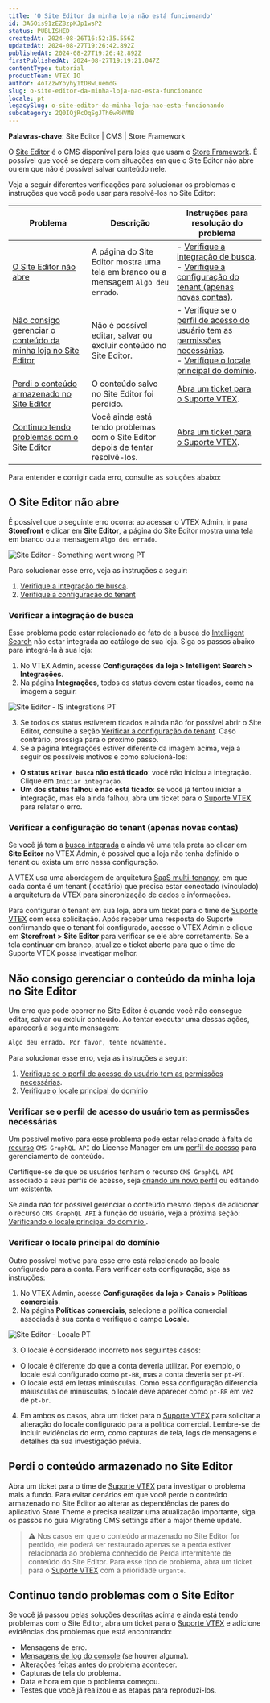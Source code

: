 ```yaml
---
title: 'O Site Editor da minha loja não está funcionando'
id: 3A6Ois91zEZ8zpKJp1wsP2
status: PUBLISHED
createdAt: 2024-08-26T16:52:35.556Z
updatedAt: 2024-08-27T19:26:42.892Z
publishedAt: 2024-08-27T19:26:42.892Z
firstPublishedAt: 2024-08-27T19:19:21.047Z
contentType: tutorial
productTeam: VTEX IO
author: 4oTZzwYoyhy1tDBwLuemdG
slug: o-site-editor-da-minha-loja-nao-esta-funcionando
locale: pt
legacySlug: o-site-editor-da-minha-loja-nao-esta-funcionando
subcategory: 2Q0IQjRcOqSgJTh6wRHVMB
---
```


**Palavras-chave**: Site Editor | CMS | Store Framework

O [Site Editor](https://developers.vtex.com/docs/guides/vtex-io-documentation-site-editor) é o CMS disponível para lojas que usam o [Store Framework](https://developers.vtex.com/docs/guides/store-framework). É possível que você se depare com situações em que o Site Editor não abre ou em que não é possível salvar conteúdo nele.

Veja a seguir diferentes verificações para solucionar os problemas e instruções que você pode usar para resolvê-los no Site Editor:

| **Problema** | **Descrição** | **Instruções para resolução do problema** |
| ------------ | ------------- | ----------------------------------------- |
| [O Site Editor não abre](#o-site-editor-nao-abre) | A página do Site Editor mostra uma tela em branco ou a mensagem <code>Algo deu errado</code>. | - [Verifique a integração de busca](#verificar-a-integracao-de-busca).<br> - [Verifique a configuração do tenant (apenas novas contas)](#verificar-a-configuracao-do-tenant-apenas-novas-contas). |
| [Não consigo gerenciar o conteúdo da minha loja no Site Editor](#nao-consigo-gerenciar-o-conteudo-da-minha-loja-no-site-editor) | Não é possível editar, salvar ou excluir conteúdo no Site Editor. | - [Verifique se o perfil de acesso do usuário tem as permissões necessárias](#verificar-se-o-perfil-de-acesso-do-usuario-tem-as-permissoes-necessarias).<br> - [Verifique o locale principal do domínio](#verificar-o-locale-principal-do-dominio). |
| [Perdi o conteúdo armazenado no Site Editor](#perdi-o-conteudo-armazenado-no-site-editor) | O conteúdo salvo no Site Editor foi perdido. | [Abra um ticket para o Suporte VTEX](#perdi-o-conteudo-armazenado-no-site-editor). |
| [Continuo tendo problemas com o Site Editor](#continuo-tendo-problemas-com-o-site-editor) | Você ainda está tendo problemas com o Site Editor depois de tentar resolvê-los. | [Abra um ticket para o Suporte VTEX](#continuo-tendo-problemas-com-o-site-editor). |

Para entender e corrigir cada erro, consulte as soluções abaixo:

## O Site Editor não abre

É possível que o seguinte erro ocorra: ao acessar o VTEX Admin, ir para **Storefront** e clicar em **Site Editor**, a página do Site Editor mostra uma tela em branco ou a mensagem `Algo deu errado`.

![Site Editor - Something went wrong PT](https://images.ctfassets.net/alneenqid6w5/6HAg54FmMXcxq7rfh1738y/178a0dae490ee3ab5b0a8c5feaf54302/img1-PT.png)

Para solucionar esse erro, veja as instruções a seguir:

1. [Verifique a integração de busca](#verificar-a-integracao-de-busca).
2. [Verifique a configuração do tenant](#verificar-a-configuracao-do-tenant-apenas-novas-contas)

### Verificar a integração de busca

Esse problema pode estar relacionado ao fato de a busca do [Intelligent Search](https://help.vtex.com/pt/tracks/vtex-intelligent-search--19wrbB7nEQcmwzDPl1l4Cb/3qgT47zY08biLP3d5os3DG) não estar integrada ao catálogo de sua loja. Siga os passos abaixo para integrá-la à sua loja:

1. No VTEX Admin, acesse **Configurações da loja > Intelligent Search > Integrações**.
2. Na página **Integrações**, todos os status devem estar ticados, como na imagem a seguir. 

![Site Editor - IS integrations PT](https://images.ctfassets.net/alneenqid6w5/5hQJjnkLuCwRA2VVtKvEEC/91618ffbb8e61ddf78bb0417bc55caa1/img2-PT.png)

3. Se todos os status estiverem ticados e ainda não for possível abrir o Site Editor, consulte a seção [Verificar a configuração do tenant](#verificar-a-configuracao-do-tenant-apenas-novas-contas). Caso contrário, prossiga para o próximo passo.
4. Se a página Integrações estiver diferente da imagem acima, veja a seguir os possíveis motivos e como solucioná-los:
- **O status `Ativar busca` não está ticado**: você não iniciou a integração. Clique em `Iniciar integração`.
- **Um dos status falhou e não está ticado**: se você já tentou iniciar a integração, mas ela ainda falhou, abra um ticket para o [Suporte VTEX](https://help.vtex.com/pt/support) para relatar o erro.

### Verificar a configuração do tenant (apenas novas contas)

Se você já tem a [busca integrada](#verificar-a-integracao-de-busca) e ainda vê uma tela preta ao clicar em **Site Editor** no VTEX Admin, é possível que a loja não tenha definido o tenant ou exista um erro nessa configuração. 

A VTEX usa uma abordagem de arquitetura [SaaS multi-tenancy](https://developers.vtex.com/docs/guides/cloud-infrastructure#saas-multi-tenancy), em que cada conta é um tenant (locatário) que precisa estar conectado (vinculado) à arquitetura da VTEX para sincronização de dados e informações.

Para configurar o tenant em sua loja, abra um ticket para o time de [Suporte VTEX](https://help.vtex.com/pt/support) com essa solicitação. Após receber uma resposta do Suporte confirmando que o tenant foi configurado, acesse o VTEX Admin e clique em **Storefront > Site Editor** para verificar se ele abre corretamente. Se a tela continuar em branco, atualize o ticket aberto para que o time de Suporte VTEX possa investigar melhor.

## Não consigo gerenciar o conteúdo da minha loja no Site Editor

Um erro que pode ocorrer no Site Editor é quando você não consegue editar, salvar ou excluir conteúdo. Ao tentar executar uma dessas ações, aparecerá a seguinte mensagem:

```bash
Algo deu errado. Por favor, tente novamente.
```
Para solucionar esse erro, veja as instruções a seguir:

1. [Verifique se o perfil de acesso do usuário tem as permissões necessárias](#verificar-se-o-perfil-de-acesso-do-usuario-tem-as-permissoes-necessarias).
2. [Verifique o locale principal do domínio](#verificar-o-locale-principal-do-dominio)

### Verificar se o perfil de acesso do usuário tem as permissões necessárias

Um possível motivo para esse problema pode estar relacionado à falta do [recurso](https://help.vtex.com/pt/tutorial/license-manager-resources--3q6ztrC8YynQf6rdc6euk3) `CMS GraphQL API` do License Manager em um [perfil de acesso](https://help.vtex.com/pt/tutorial/roles--7HKK5Uau2H6wxE1rH5oRbc) para gerenciamento de conteúdo. 

Certifique-se de que os usuários tenham o recurso `CMS GraphQL API` associado a seus perfis de acesso, seja [criando um novo perfil](https://help.vtex.com/pt/tutorial/roles--7HKK5Uau2H6wxE1rH5oRbc#creating-a-role) ou editando um existente.

Se ainda não for possível gerenciar o conteúdo mesmo depois de adicionar o recurso `CMS GraphQL API` à função do usuário, veja a próxima seção: [Verificando o locale principal do domínio ](#verificando-o-locale-principal-do-dominio).

### Verificar o locale principal do domínio

Outro possível motivo para esse erro está relacionado ao locale configurado para a conta. Para verificar esta configuração, siga as instruções:

1. No VTEX Admin, acesse **Configurações da loja > Canais > Políticas comerciais**.
2. Na página **Políticas comerciais**, selecione a política comercial associada à sua conta e verifique o campo **Locale**.

![Site Editor - Locale PT](https://images.ctfassets.net/alneenqid6w5/6i6EbEw6OXr2BnOzh4mVE2/62aa1add719c52cd697fbda36176ca03/img3-PT.png)

3. O locale é considerado incorreto nos seguintes casos:
- O locale é diferente do que a conta deveria utilizar. Por exemplo, o locale está configurado como `pt-BR`, mas a conta deveria ser `pt-PT`.
- O locale está em letras minúsculas. Como essa configuração diferencia maiúsculas de minúsculas, o locale deve aparecer como `pt-BR` em vez de `pt-br`.
4. Em ambos os casos, abra um ticket para o [Suporte VTEX](https://help.vtex.com/pt/support) para solicitar a alteração do locale configurado para a política comercial. Lembre-se de incluir evidências do erro, como capturas de tela, logs de mensagens e detalhes da sua investigação prévia.

## Perdi o conteúdo armazenado no Site Editor

Abra um ticket para o time de [Suporte VTEX](https://help.vtex.com/pt/support) para investigar o problema mais a fundo. Para evitar cenários em que você perde o conteúdo armazenado no Site Editor ao alterar as dependências de pares do aplicativo Store Theme e precisa realizar uma atualização importante, siga os passos no guia Migrating CMS settings after a major theme update.

>⚠️ Nos casos em que o conteúdo armazenado no Site Editor for perdido, ele poderá ser restaurado apenas se a perda estiver relacionada ao problema conhecido de Perda intermitente de conteúdo do Site Editor. Para esse tipo de problema, abra um ticket para o [Suporte VTEX](https://help.vtex.com/pt/support) com a prioridade `urgente`.

## Continuo tendo problemas com o Site Editor 

Se você já passou pelas soluções descritas acima e ainda está tendo problemas com o Site Editor, abra um ticket para o [Suporte VTEX](https://help.vtex.com/pt/support) e adicione evidências dos problemas que está encontrando:

- Mensagens de erro.
- [Mensagens de log do console](https://developer.chrome.com/docs/devtools/console/understand-messages) (se houver alguma).
- Alterações feitas antes do problema acontecer.
- Capturas de tela do problema.
- Data e hora em que o problema começou.
- Testes que você já realizou e as etapas para reproduzi-los.


